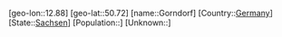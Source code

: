 ﻿---
location: [50.72,12.88]
type: City
tags:
- geo/City


SpocWebEntityId: 30511
isDeleted: false
confidential: public

---
[geo-lon::12.88]
[geo-lat::50.72]
[name::Gorndorf]
[Country::[Germany](geo/Continent/Europe/Germany.md)]
[State::[Sachsen](geo/Continent/Europe/Germany/Sachsen.md)]
[Population::]
[Unknown::]

